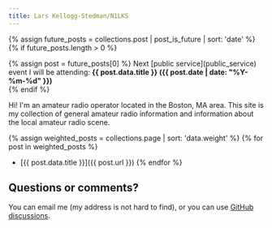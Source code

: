 ```yaml
---
title: Lars Kellogg-Stedman/N1LKS
---
```


{% assign future_posts = collections.post | post_is_future | sort: 'date' %}
{% if future_posts.length > 0 %}
<div class="next-public-service">
{% assign post = future_posts[0] %}
Next [public service](public_service) event I will be attending: <strong>{{ post.data.title }} ({{ post.date | date: "%Y-%m-%d" }})</strong>
</div>
{% endif %}

Hi! I'm an amateur radio operator located in the Boston, MA area. This site is my collection of general amateur radio information and information about the local amateur radio scene.

{% assign weighted_posts = collections.page | sort: 'data.weight' %}
{% for post in weighted_posts %}
- [{{ post.data.title }}]({{ post.url }})
{% endfor %}

## Questions or comments?

You can email me (my address is not hard to find), or you can use [GitHub discussions](https://github.com/larsks/n1lks.oddbit.com/discussions).
